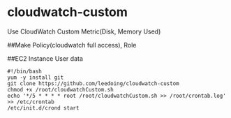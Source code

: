 # cloudwatch-custom
Use CloudWatch Custom Metric(Disk, Memory Used)

##Make Policy(cloudwatch full access), Role

##EC2 Instance User data
```{r, engine='bash', count_lines}
#!/bin/bash
yum -y install git
git clone https://github.com/leedoing/cloudwatch-custom
chmod +x /root/cloudwatchCustom.sh
echo '*/5 * * * * root /root/cloudwatchCustom.sh >> /root/crontab.log' >> /etc/crontab
/etc/init.d/crond start
```
